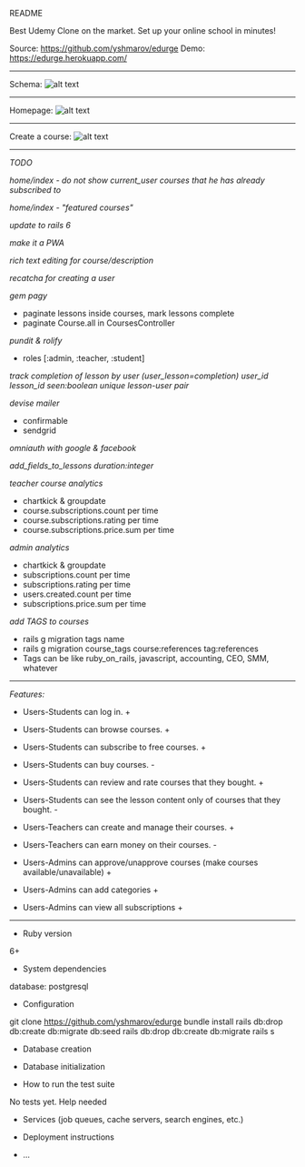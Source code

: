 README

Best Udemy Clone on the market. Set up your online school in minutes!

Source: https://github.com/yshmarov/edurge
Demo: https://edurge.herokuapp.com/

---

Schema: 
![alt text](https://imgur.com/PmwESin.png "Schema")

---

Homepage: 
![alt text](https://imgur.com/QJvjyJb.png "Homepage")

---

Create a course:
![alt text](https://imgur.com/e3AyIZO.png "Create a course")

---

*TODO*

*home/index - do not show current_user courses that he has already subscribed to*

*home/index - "featured courses"*

*update to rails 6*

*make it a PWA*

*rich text editing for course/description*

*recatcha for creating a user*

*gem pagy*
* paginate lessons inside courses, mark lessons complete
* paginate Course.all in CoursesController

*pundit & rolify*
* roles [:admin, :teacher, :student]

*track completion of lesson by user (user_lesson=completion) user_id lesson_id seen:boolean unique lesson-user pair*

*devise mailer*
* confirmable
* sendgrid

*omniauth with google & facebook*

*add_fields_to_lessons duration:integer*

*teacher course analytics*
* chartkick & groupdate
* course.subscriptions.count per time
* course.subscriptions.rating per time
* course.subscriptions.price.sum per time

*admin analytics*
* chartkick & groupdate
* subscriptions.count per time
* subscriptions.rating per time
* users.created.count per time
* subscriptions.price.sum per time

*add TAGS to courses*
* rails g migration tags name
* rails g migration course_tags course:references tag:references
* Tags can be like ruby_on_rails, javascript, accounting, CEO, SMM, whatever

---

*Features:*
* Users-Students can log in. +
* Users-Students can browse courses. +
* Users-Students can subscribe to free courses. +
* Users-Students can buy courses. -
* Users-Students can review and rate courses that they bought. +
* Users-Students can see the lesson content only of courses that they bought. -

* Users-Teachers can create and manage their courses. +
* Users-Teachers can earn money on  their courses. -

* Users-Admins can approve/unapprove courses (make courses available/unavailable) +
* Users-Admins can add categories +
* Users-Admins can view all subscriptions +

---

* Ruby version

6+

* System dependencies

database: postgresql

* Configuration

git clone https://github.com/yshmarov/edurge
bundle install
rails db:drop db:create db:migrate db:seed
rails db:drop db:create db:migrate
rails s

* Database creation

* Database initialization

* How to run the test suite

No tests yet. Help needed

* Services (job queues, cache servers, search engines, etc.)

* Deployment instructions

* ...
